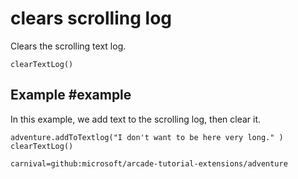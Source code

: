 # clears scrolling log

Clears the scrolling text log.

```sig
clearTextLog()
 ```



## Example #example

In this example, we add text to the scrolling log, then clear it.

```blocks
adventure.addToTextlog("I don't want to be here very long." )
clearTextLog()
```

```package
carnival=github:microsoft/arcade-tutorial-extensions/adventure
```